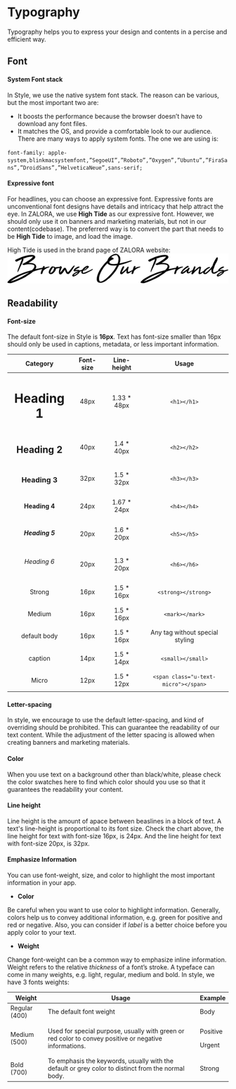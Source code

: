 # Typography

Typography helps you to express your design and contents in a percise and efficient way.

## Font
#### System Font stack
In Style, we use the native system font stack. The reason can be various, but the most important two are:
* It boosts the performance because the browser doesn’t have to download any font files. 
* It matches the OS, and provide a comfortable look to our audience.
There are many ways to apply system fonts. The one we are using is:

`
font-family: apple-system,blinkmacsystemfont,”SegoeUI”,”Roboto”,”Oxygen”,”Ubuntu”,”FiraSans”,”DroidSans”,”HelveticaNeue”,sans-serif;
`

#### Expressive font
For headlines, you can choose an expressive font. Expressive fonts are unconventional font designs have details and intricacy that help attract the eye. In ZALORA, we use **High Tide** as our expressive font. However, we should only use it on banners and marketing materials, but not in our content(codebase). The preferrerd way is to convert the part that needs to be **High Tide** to image, and load the image.

High Tide is used in the brand page of ZALORA website:
![Example of High Tide font](img/typography/Browse_Our_Brands.png )

## Readability
#### Font-size
The default font-size in Style is **16px**. Text has font-size smaller than 16px should only be used in captions, metadata, or less important information.

| Category    | Font-size | Line-height | Usage|
|:--------------------:|:-----------:|:-------------:|:----:|
| <h1>Heading 1</h1> | 48px | 1.33 * 48px |`<h1></h1>`|
| <h2>Heading 2</h2> | 40px | 1.4 * 40px |`<h2></h2>`|
| <h3>Heading 3</h3> | 32px | 1.5 * 32px |`<h3></h3>`|
| <h4>Heading 4</h4> | 24px | 1.67 * 24px |`<h4></h4>`|
| <h5>Heading 5</h5> | 20px | 1.6 * 20px |`<h5></h5>`|
| <h6>Heading 6</h6> | 20px | 1.3 * 20px |`<h6></h6>`|
| <p class="u-font-weight-bold">Strong</p> | 16px | 1.5 * 16px |`<strong></strong>`|
| <p class="u-font-weight-medium">Medium</p> | 16px | 1.5 * 16px | `<mark></mark>`|
| <p>default body</p> | 16px | 1.5 * 16px | Any tag without special styling|
| <p class="u-text-caption">caption</p>| 14px | 1.5 * 14px |`<small></small>`|
|<p class="u-text-micro">Micro</p>| 12px | 1.5 * 12px |`<span class="u-text-micro"></span>`|


#### Letter-spacing

In style, we encourage to use the default letter-spacing, and kind of overriding should be prohibited. This can guarantee the readability of our text content. While the adjustment of the letter spacing is allowed when creating banners and marketing materials. 

#### Color

When you use text on a background other than black/white, please check the color swatches here to find which color should you use so that it guarantees the readability your content.

#### Line height

Line height is the amount of apace between beaslines in a block of text. A text's line-height is proportional to its font size. Check the chart above, the line height for text with font-size 16px, is 24px. And the line height for text with font-size 20px, is 32px.

#### Emphasize Information

You can use font-weight, size, and color to highlight the most important information in your app. 

* **Color**

Be careful when you want to use color to highlight information. Generally, colors help us to convey additional information, e.g. green for positive and red or negative. Also, you can consider if *label* is a better choice before you apply color to your text.

* **Weight**

Change font-weight can be a common way to emphasize inline information.
Weight refers to the relative *thickness* of a font’s stroke. A typeface can come in many weights, e.g. light, regular, medium and bold.
In style, we have 3 fonts weights:


| Weight        | Usage   | Example |
| ---------| ------------| ---------|
| Regular (400) | The default font weight  | <div>Body</div>    |
| Medium (500)  | Used for special purpose, usually with green or red color to convey positive or negative informations. | <p class="u-text-positive">Positive</p> <p class="u-text-urgent">Urgent</p>   |
| Bold (700)    | To emphasis the keywords, usually with the default or grey color to distinct from the normal body.     |<p class="u-font-weight-bold">Strong</p> |